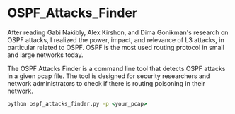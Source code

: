 # OSPF_Attacks_Finder

After reading Gabi Nakibly, Alex Kirshon, and Dima Gonikman's research on OSPF attacks, I realized the power, impact, and relevance of L3 attacks, in particular related to OSPF. OSPF is the most used routing protocol in small and large networks today. 

The OSPF Attacks Finder is a command line tool that detects OSPF attacks in a given pcap file.  The tool is designed for security researchers and network administrators to check if there is routing poisoning in their network. 

```cmd
python ospf_attacks_finder.py -p <your_pcap>
```
